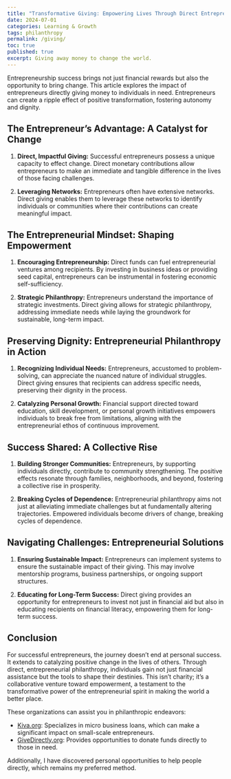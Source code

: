 ```yaml
---
title: "Transformative Giving: Empowering Lives Through Direct Entrepreneurial Philanthropy"
date: 2024-07-01
categories: Learning & Growth
tags: philanthropy
permalink: /giving/
toc: true
published: true
excerpt: Giving away money to change the world.
---
```

Entrepreneurship success brings not just financial rewards but also the opportunity to bring change. This article explores the impact of entrepreneurs directly giving money to individuals in need. Entrepreneurs can create a ripple effect of positive transformation, fostering autonomy and dignity.

## The Entrepreneur’s Advantage: A Catalyst for Change

1. **Direct, Impactful Giving:** Successful entrepreneurs possess a unique capacity to effect change. Direct monetary contributions allow entrepreneurs to make an immediate and tangible difference in the lives of those facing challenges.

2. **Leveraging Networks:** Entrepreneurs often have extensive networks. Direct giving enables them to leverage these networks to identify individuals or communities where their contributions can create meaningful impact.

## The Entrepreneurial Mindset: Shaping Empowerment

1. **Encouraging Entrepreneurship:** Direct funds can fuel entrepreneurial ventures among recipients. By investing in business ideas or providing seed capital, entrepreneurs can be instrumental in fostering economic self-sufficiency.

2. **Strategic Philanthropy:** Entrepreneurs understand the importance of strategic investments. Direct giving allows for strategic philanthropy, addressing immediate needs while laying the groundwork for sustainable, long-term impact.

## Preserving Dignity: Entrepreneurial Philanthropy in Action

1. **Recognizing Individual Needs:** Entrepreneurs, accustomed to problem-solving, can appreciate the nuanced nature of individual struggles. Direct giving ensures that recipients can address specific needs, preserving their dignity in the process.

2. **Catalyzing Personal Growth:** Financial support directed toward education, skill development, or personal growth initiatives empowers individuals to break free from limitations, aligning with the entrepreneurial ethos of continuous improvement.

## Success Shared: A Collective Rise

1. **Building Stronger Communities:** Entrepreneurs, by supporting individuals directly, contribute to community strengthening. The positive effects resonate through families, neighborhoods, and beyond, fostering a collective rise in prosperity.

2. **Breaking Cycles of Dependence:** Entrepreneurial philanthropy aims not just at alleviating immediate challenges but at fundamentally altering trajectories. Empowered individuals become drivers of change, breaking cycles of dependence.

## Navigating Challenges: Entrepreneurial Solutions

1. **Ensuring Sustainable Impact:** Entrepreneurs can implement systems to ensure the sustainable impact of their giving. This may involve mentorship programs, business partnerships, or ongoing support structures.

2. **Educating for Long-Term Success:** Direct giving provides an opportunity for entrepreneurs to invest not just in financial aid but also in educating recipients on financial literacy, empowering them for long-term success.

## Conclusion
For successful entrepreneurs, the journey doesn’t end at personal success. It extends to catalyzing positive change in the lives of others. Through direct, entrepreneurial philanthropy, individuals gain not just financial assistance but the tools to shape their destinies. This isn’t charity; it’s a collaborative venture toward empowerment, a testament to the transformative power of the entrepreneurial spirit in making the world a better place.

These organizations can assist you in philanthropic endeavors:

- [Kiva.org](https://kiva.org): Specializes in micro business loans, which can make a significant impact on small-scale entrepreneurs.
- [GiveDirectly.org](https://givedirectly.org): Provides opportunities to donate funds directly to those in need.

Additionally, I have discovered personal opportunities to help people directly, which remains my preferred method.